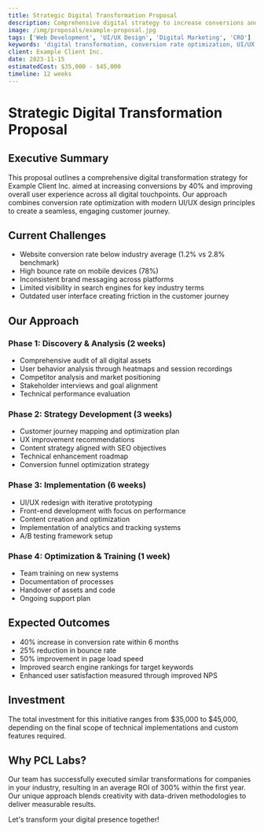 ```yaml
---
title: Strategic Digital Transformation Proposal
description: Comprehensive digital strategy to increase conversions and enhance online presence through UI/UX improvements and marketing optimizations.
image: /img/proposals/example-proposal.jpg
tags: ['Web Development', 'UI/UX Design', 'Digital Marketing', 'CRO']
keywords: 'digital transformation, conversion rate optimization, UI/UX design, marketing strategy, web development'
client: Example Client Inc.
date: 2023-11-15
estimatedCost: $35,000 - $45,000
timeline: 12 weeks
---
```


# Strategic Digital Transformation Proposal

## Executive Summary

This proposal outlines a comprehensive digital transformation strategy for Example Client Inc. aimed at increasing conversions by 40% and improving overall user experience across all digital touchpoints. Our approach combines conversion rate optimization with modern UI/UX design principles to create a seamless, engaging customer journey.

## Current Challenges

- Website conversion rate below industry average (1.2% vs 2.8% benchmark)
- High bounce rate on mobile devices (78%)
- Inconsistent brand messaging across platforms
- Limited visibility in search engines for key industry terms
- Outdated user interface creating friction in the customer journey

## Our Approach

### Phase 1: Discovery & Analysis (2 weeks)
- Comprehensive audit of all digital assets
- User behavior analysis through heatmaps and session recordings
- Competitor analysis and market positioning
- Stakeholder interviews and goal alignment
- Technical performance evaluation

### Phase 2: Strategy Development (3 weeks)
- Customer journey mapping and optimization plan
- UX improvement recommendations
- Content strategy aligned with SEO objectives
- Technical enhancement roadmap
- Conversion funnel optimization strategy

### Phase 3: Implementation (6 weeks)
- UI/UX redesign with iterative prototyping
- Front-end development with focus on performance
- Content creation and optimization
- Implementation of analytics and tracking systems
- A/B testing framework setup

### Phase 4: Optimization & Training (1 week)
- Team training on new systems
- Documentation of processes
- Handover of assets and code
- Ongoing support plan

## Expected Outcomes

- 40% increase in conversion rate within 6 months
- 25% reduction in bounce rate
- 50% improvement in page load speed
- Improved search engine rankings for target keywords
- Enhanced user satisfaction measured through improved NPS

## Investment

The total investment for this initiative ranges from $35,000 to $45,000, depending on the final scope of technical implementations and custom features required.

## Why PCL Labs?

Our team has successfully executed similar transformations for companies in your industry, resulting in an average ROI of 300% within the first year. Our unique approach blends creativity with data-driven methodologies to deliver measurable results.

Let's transform your digital presence together! 